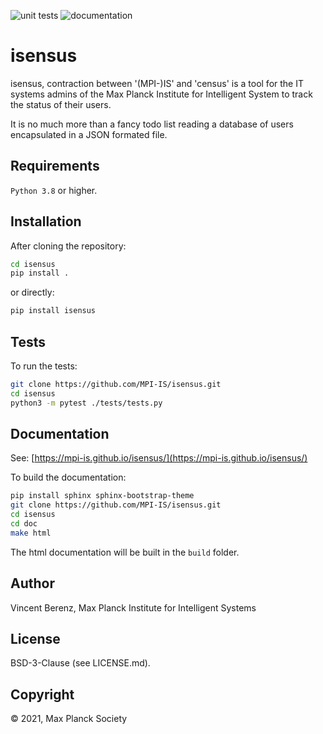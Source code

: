 ![unit tests](https://github.com/MPI-IS/isensus/actions/workflows/tests.yaml/badge.svg)
![documentation](https://github.com/MPI-IS/isensus/actions/workflows/docs.yaml/badge.svg)


# isensus

isensus, contraction between '(MPI-)IS' and 'census' is a tool for the IT systems admins of the Max Planck Institute for Intelligent System to track the status of their users.

It is no much more than a fancy todo list reading a database of users encapsulated in a JSON formated file.


## Requirements

`Python 3.8` or higher.

## Installation

After cloning the repository:

```bash
cd isensus
pip install .
```

or directly:

```bash
pip install isensus
```

## Tests

To run the tests:

```bash
git clone https://github.com/MPI-IS/isensus.git
cd isensus
python3 -m pytest ./tests/tests.py
```

## Documentation

See: [https://mpi-is.github.io/isensus/](https://mpi-is.github.io/isensus/)

To build the documentation:

```bash
pip install sphinx sphinx-bootstrap-theme
git clone https://github.com/MPI-IS/isensus.git
cd isensus
cd doc
make html
```

The html documentation will be built in the `build` folder.

## Author

Vincent Berenz, Max Planck Institute for Intelligent Systems

## License

BSD-3-Clause (see LICENSE.md).


## Copyright

© 2021, Max Planck Society
